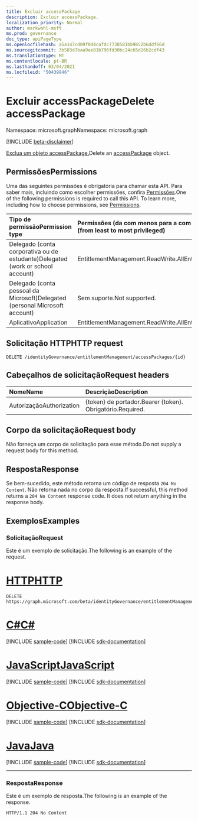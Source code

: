 ```yaml
---
title: Excluir accessPackage
description: Excluir accessPackage.
localization_priority: Normal
author: markwahl-msft
ms.prod: governance
doc_type: apiPageType
ms.openlocfilehash: a5a147cd09f044cafdc7738581bb9b52b6ddf66d
ms.sourcegitcommit: 3b583d7baa9ae81b796fd30bc24c65d26b2cdf43
ms.translationtype: MT
ms.contentlocale: pt-BR
ms.lasthandoff: 03/04/2021
ms.locfileid: "50439846"
---
```

# <a name="delete-accesspackage"></a><span data-ttu-id="3de97-103">Excluir accessPackage</span><span class="sxs-lookup"><span data-stu-id="3de97-103">Delete accessPackage</span></span>

<span data-ttu-id="3de97-104">Namespace: microsoft.graph</span><span class="sxs-lookup"><span data-stu-id="3de97-104">Namespace: microsoft.graph</span></span>

[!INCLUDE [beta-disclaimer](../../includes/beta-disclaimer.md)]

<span data-ttu-id="3de97-105">[Exclua um objeto accessPackage.](../resources/accesspackage.md)</span><span class="sxs-lookup"><span data-stu-id="3de97-105">Delete an [accessPackage](../resources/accesspackage.md) object.</span></span>

## <a name="permissions"></a><span data-ttu-id="3de97-106">Permissões</span><span class="sxs-lookup"><span data-stu-id="3de97-106">Permissions</span></span>

<span data-ttu-id="3de97-p101">Uma das seguintes permissões é obrigatória para chamar esta API. Para saber mais, incluindo como escolher permissões, confira [Permissões](/graph/permissions-reference).</span><span class="sxs-lookup"><span data-stu-id="3de97-p101">One of the following permissions is required to call this API. To learn more, including how to choose permissions, see [Permissions](/graph/permissions-reference).</span></span>

| <span data-ttu-id="3de97-109">Tipo de permissão</span><span class="sxs-lookup"><span data-stu-id="3de97-109">Permission type</span></span>                        | <span data-ttu-id="3de97-110">Permissões (da com menos para a com mais privilégios)</span><span class="sxs-lookup"><span data-stu-id="3de97-110">Permissions (from least to most privileged)</span></span> |
|:---------------------------------------|:--------------------------------------------|
| <span data-ttu-id="3de97-111">Delegado (conta corporativa ou de estudante)</span><span class="sxs-lookup"><span data-stu-id="3de97-111">Delegated (work or school account)</span></span>     | <span data-ttu-id="3de97-112">EntitlementManagement.ReadWrite.All</span><span class="sxs-lookup"><span data-stu-id="3de97-112">EntitlementManagement.ReadWrite.All</span></span> |
| <span data-ttu-id="3de97-113">Delegado (conta pessoal da Microsoft)</span><span class="sxs-lookup"><span data-stu-id="3de97-113">Delegated (personal Microsoft account)</span></span> | <span data-ttu-id="3de97-114">Sem suporte.</span><span class="sxs-lookup"><span data-stu-id="3de97-114">Not supported.</span></span> |
| <span data-ttu-id="3de97-115">Aplicativo</span><span class="sxs-lookup"><span data-stu-id="3de97-115">Application</span></span>                            | <span data-ttu-id="3de97-116">EntitlementManagement.ReadWrite.All</span><span class="sxs-lookup"><span data-stu-id="3de97-116">EntitlementManagement.ReadWrite.All</span></span> |

## <a name="http-request"></a><span data-ttu-id="3de97-117">Solicitação HTTP</span><span class="sxs-lookup"><span data-stu-id="3de97-117">HTTP request</span></span>

<!-- { "blockType": "ignored" } -->

```http
DELETE /identityGovernance/entitlementManagement/accessPackages/{id}
```

## <a name="request-headers"></a><span data-ttu-id="3de97-118">Cabeçalhos de solicitação</span><span class="sxs-lookup"><span data-stu-id="3de97-118">Request headers</span></span>

| <span data-ttu-id="3de97-119">Nome</span><span class="sxs-lookup"><span data-stu-id="3de97-119">Name</span></span>          | <span data-ttu-id="3de97-120">Descrição</span><span class="sxs-lookup"><span data-stu-id="3de97-120">Description</span></span>   |
|:--------------|:--------------|
| <span data-ttu-id="3de97-121">Autorização</span><span class="sxs-lookup"><span data-stu-id="3de97-121">Authorization</span></span> | <span data-ttu-id="3de97-122">\{token\} de portador.</span><span class="sxs-lookup"><span data-stu-id="3de97-122">Bearer \{token\}.</span></span> <span data-ttu-id="3de97-123">Obrigatório.</span><span class="sxs-lookup"><span data-stu-id="3de97-123">Required.</span></span> |

## <a name="request-body"></a><span data-ttu-id="3de97-124">Corpo da solicitação</span><span class="sxs-lookup"><span data-stu-id="3de97-124">Request body</span></span>

<span data-ttu-id="3de97-125">Não forneça um corpo de solicitação para esse método.</span><span class="sxs-lookup"><span data-stu-id="3de97-125">Do not supply a request body for this method.</span></span>

## <a name="response"></a><span data-ttu-id="3de97-126">Resposta</span><span class="sxs-lookup"><span data-stu-id="3de97-126">Response</span></span>

<span data-ttu-id="3de97-p103">Se bem-sucedido, este método retorna um código de resposta `204 No Content`. Não retorna nada no corpo da resposta.</span><span class="sxs-lookup"><span data-stu-id="3de97-p103">If successful, this method returns a `204 No Content` response code. It does not return anything in the response body.</span></span>

## <a name="examples"></a><span data-ttu-id="3de97-129">Exemplos</span><span class="sxs-lookup"><span data-stu-id="3de97-129">Examples</span></span>

### <a name="request"></a><span data-ttu-id="3de97-130">Solicitação</span><span class="sxs-lookup"><span data-stu-id="3de97-130">Request</span></span>

<span data-ttu-id="3de97-131">Este é um exemplo de solicitação.</span><span class="sxs-lookup"><span data-stu-id="3de97-131">The following is an example of the request.</span></span>

# <a name="http"></a>[<span data-ttu-id="3de97-132">HTTP</span><span class="sxs-lookup"><span data-stu-id="3de97-132">HTTP</span></span>](#tab/http)
<!-- {
  "blockType": "request",
  "name": "delete_accesspackage"
}-->

```http
DELETE https://graph.microsoft.com/beta/identityGovernance/entitlementManagement/accessPackages/{id}
```
# <a name="c"></a>[<span data-ttu-id="3de97-133">C#</span><span class="sxs-lookup"><span data-stu-id="3de97-133">C#</span></span>](#tab/csharp)
[!INCLUDE [sample-code](../includes/snippets/csharp/delete-accesspackage-csharp-snippets.md)]
[!INCLUDE [sdk-documentation](../includes/snippets/snippets-sdk-documentation-link.md)]

# <a name="javascript"></a>[<span data-ttu-id="3de97-134">JavaScript</span><span class="sxs-lookup"><span data-stu-id="3de97-134">JavaScript</span></span>](#tab/javascript)
[!INCLUDE [sample-code](../includes/snippets/javascript/delete-accesspackage-javascript-snippets.md)]
[!INCLUDE [sdk-documentation](../includes/snippets/snippets-sdk-documentation-link.md)]

# <a name="objective-c"></a>[<span data-ttu-id="3de97-135">Objective-C</span><span class="sxs-lookup"><span data-stu-id="3de97-135">Objective-C</span></span>](#tab/objc)
[!INCLUDE [sample-code](../includes/snippets/objc/delete-accesspackage-objc-snippets.md)]
[!INCLUDE [sdk-documentation](../includes/snippets/snippets-sdk-documentation-link.md)]

# <a name="java"></a>[<span data-ttu-id="3de97-136">Java</span><span class="sxs-lookup"><span data-stu-id="3de97-136">Java</span></span>](#tab/java)
[!INCLUDE [sample-code](../includes/snippets/java/delete-accesspackage-java-snippets.md)]
[!INCLUDE [sdk-documentation](../includes/snippets/snippets-sdk-documentation-link.md)]

---


### <a name="response"></a><span data-ttu-id="3de97-137">Resposta</span><span class="sxs-lookup"><span data-stu-id="3de97-137">Response</span></span>

<span data-ttu-id="3de97-138">Este é um exemplo de resposta.</span><span class="sxs-lookup"><span data-stu-id="3de97-138">The following is an example of the response.</span></span>

<!-- {
  "blockType": "response",
  "truncated": true
} -->

```http
HTTP/1.1 204 No Content
```

<!-- uuid: 16cd6b66-4b1a-43a1-adaf-3a886856ed98
2019-02-04 14:57:30 UTC -->
<!-- {
  "type": "#page.annotation",
  "description": "Delete accessPackage",
  "keywords": "",
  "section": "documentation",
  "tocPath": ""
}-->


